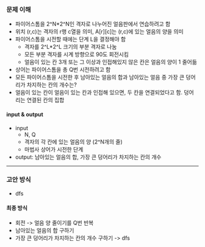 ### 문제 이해
- 파이어스톰을 2^N*2^N인 격자로 나누어진 얼음판에서 연습하려고 함
- 위치 (r,c)는 격자의 r행 c열을 의미, A[r][c]는 (r,c)에 있는 얼음의 양을 의미
- 파이어스톰을 시전할 때에는 단계 L을 결정해야 함
  - 격자를 2^L*2^L 크기의 부분 격자로 나눔
  - 모든 부분 격자를 시계 방향으로 90도 회전시킴
  - 얼음이 있는 칸 3개 또는 그 이상과 인접해있지 않은 칸은 얼음의 양이 1 줄어듦
- 상어는 파이어스톰을 총 Q번 시전하려고 함
- 모든 파이어스톰을 시전한 후 남아있는 얼음의 합과 남아있는 얼음 중 가장 큰 덩어리가 차지하는 칸의 개수는?
- 얼음이 있는 칸이 얼음이 있는 칸과 인접해 있으면, 두 칸을 연결되었다고 함. 덩어리는 연결된 칸의 집합
#### input & output
- input
    - N, Q
    - 격자의 각 칸에 있는 얼음의 양 (2^N개의 줄)
    - 마법사 상어가 시전한 단계
- output: 남아있는 얼음의 합, 가장 큰 덩어리가 차지하는 칸의 개수
---
### 고안 방식
- dfs
#### 최종 방식
- 회전 -> 얼음 양 줄이기를 Q번 반복
- 남아있는 얼음의 합 구하기
- 가장 큰 덩어리가 차지하는 칸의 개수 구하기 -> dfs